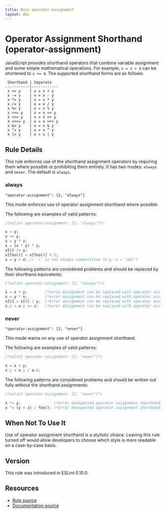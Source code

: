 ```yaml
---
title: Rule operator-assignment
layout: doc
---
```

<!-- Note: No pull requests accepted for this file. See README.md in the root directory for details. -->
# Operator Assignment Shorthand (operator-assignment)

JavaScript provides shorthand operators that combine variable assignment and some simple mathematical operations. For example, `x = x + 4` can be shortened to `x += 4`. The supported shorthand forms are as follows:

```text
 Shorthand | Separate
-----------|------------
 x += y    | x = x + y
 x -= y    | x = x - y
 x *= y    | x = x * y
 x /= y    | x = x / y
 x %= y    | x = x % y
 x <<= y   | x = x << y
 x >>= y   | x = x >> y
 x >>>= y  | x = x >>> y
 x &= y    | x = x & y
 x ^= y    | x = x ^ y
 x |= y    | x = x | y
```

## Rule Details

This rule enforces use of the shorthand assignment operators by requiring them where possible or prohibiting them entirely. It has two modes: `always` and `never`. The default is `always`.

### always

`"operator-assignment": [2, "always"]`

This mode enforces use of operator assignment shorthand where possible.

The following are examples of valid patterns:

```js
/*eslint operator-assignment: [2, "always"]*/

x = y;
x += y;
x = y * z;
x = (x * y) * z;
x[0] /= y;
x[foo()] = x[foo()] % 2;
x = y + x; // `+` is not always commutative (e.g. x = "abc")
```

The following patterns are considered problems and should be replaced by their shorthand equivalents:

```js
/*eslint operator-assignment: [2, "always"]*/

x = x + y;        /*error Assignment can be replaced with operator assignment.*/
x = y * x;        /*error Assignment can be replaced with operator assignment.*/
x[0] = x[0] / y;  /*error Assignment can be replaced with operator assignment.*/
x.y = x.y << z;   /*error Assignment can be replaced with operator assignment.*/
```

### never

`"operator-assignment": [2, "never"]`

This mode warns on any use of operator assignment shorthand.

The following are examples of valid patterns:

```js
/*eslint operator-assignment: [2, "never"]*/

x = x + y;
x.y = x.y / a.b;
```

The following patterns are considered problems and should be written out fully without the shorthand assignments:

```js
/*eslint operator-assignment: [2, "never"]*/

x *= y;               /*error Unexpected operator assignment shorthand.*/
x ^= (y + z) / foo(); /*error Unexpected operator assignment shorthand.*/
```

## When Not To Use It

Use of operator assignment shorthand is a stylistic choice. Leaving this rule turned off would allow developers to choose which style is more readable on a case-by-case basis.

## Version

This rule was introduced in ESLint 0.10.0.

## Resources

* [Rule source](https://github.com/eslint/eslint/tree/master/lib/rules/operator-assignment.js)
* [Documentation source](https://github.com/eslint/eslint/tree/master/docs/rules/operator-assignment.md)
